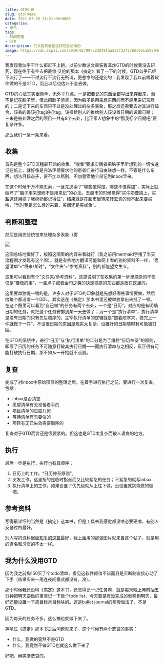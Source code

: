 ```yaml
---
title: GTD小记
slug: gtd-memo
date: 2021-03-25 21:21:00+0800
categories:
- 技术
tags:
- 时间管理
- GTD
description: 们文棍真爱整这种花里胡哨的
image: https://cdn.sspai.com/2019/02/09/323849faa281f237278dc051a59704e1.png?imageMogr2/auto-orient/quality/95/thumbnail/!1420x708r/gravity/Center/crop/1420x708/interlace/1
---
```


 我发现我似乎干什么都赶不上趟。以前少数派文章狂轰滥炸GTD的时候我没去研究，现在终于有空去把戴维·艾伦的那本《搞定》看了一下的时候，GTD似乎已经不流行了——不过流行不流行无所谓，更悲惨的还是别的：我发现了我以前跟着软件做的不是GTD，而且以后也估计不会去做。

GTD的心法其实很简单，无外乎几点。一是把要记的东西全部写出来存起来，而不是记在脑子里，借此把脑子清空，因为脑子是用来想东西的而不是用来记东西的；二是记下来的东西只不过是没处理过的杂多表象，那之后还需要去对其进行综合，该丢的丢该打tag的打tag，该推给别人的推给别人该设置日期的设置日期；三来是被处理之后的项目一共有8个去处，比正常人想象中的“那我标个日期吧”要复杂许多。

那么我们一条一条来看。

## 收集

首先是整个GTD流程最开始的收集。“收集”要求实践者把脑子里所想到的一切快速记在纸上，就好像是弗洛伊德要求他的患者们进行自由联想一样，不管是什么东西，想法目标点子，要不加以甄别、不加思索地全部记到inbox里来。

在这个时候千万不能思索，一旦先思索了“哪些值得加，哪些不值得加”，实际上就破坏了“脑子用来想而不是用来记”的心法。去超市的时候觉得“买牛奶要摘上，买盐这还用摘？我奶奶都记得住”，结果就是在超市里转来转去真的想不起来要买啥，“当时我是怎么想的来着，买烟还是买咸鱼”。

## 判断和整理

然后是用先验统觉来处理杂多表象（雾

![](https://img.amamiyayuuko.com/202201021556319.jpg)

这图总结地很好了，按照这图里的内容来看就行（我之前用mermaid手撸了半天流程图才发现有这个图）。就是有些地方翻译可能和网上看的别的资料不一样，“愿望清单”=“将来/某时”，“文件夹”=“参考资料”，别的都能望文生义。

这里可以看到有个“文件夹/参考资料”，这更说明了在收集的第一步里摘录的不仅仅是“要做的事”，一些点子或者金句之类的快速摘录的东西都是放在这里的。

这里要单独提一嘴的是，许多人对于GTD的印象就是先想好哪些事情要做，然后给每个都设置一个DDL。其实这在《搞定》那本书里还被单独拿出来批了一顿。在这个图里可以看到“自己做”的任务有两个去处，一个是“日历”，对应的是有明确日期的任务，就把这个任务安排到某一天去做了；另一个是“执行清单”，执行清单是没有日期而只有先后顺序的，主宰执行清单的逻辑就是“照着顺序来，做完上一件就做下一件”，不设置日期的原因是现实太复杂，设置好的日期随时有可能被打破。

在GTD的系统中，进行“日历”与“执行清单”的二分是为了维持“日历神圣”的原则，即写了日历的任务不可随意打破其执行日期——而执行清单与之相反，反正很有可能打破执行日期，那不如从一开始就不设置。

## 复查

完成了对inbox中原始项目的整理之后，在着手进行执行之前，要进行一次复查，包括：

- inbox是否清空
- 愿望清单有无准备着手的
- 项目清单的进度几何
- 等待清单有无要催的
- 项目有无已失效需要删除的

复查对于GTD而言还是很要紧的。但这也是GTD太复杂而被人诟病的地方。

## 执行

最后一步是执行，执行也有其顺序：

1. 日历上的工作。“日历神圣原则”。
2. 突发工作。这里指的是临时指派而又比较紧急的任务；不紧急的就写inbox
3. 执行清单上的工作。如果设置了优先级就从上往下做，没设置就挑能做的做吧。

## 参考资料

写得最详细的当然是《搞定》这本书，但是工具书我感觉都没啥必要硬啃，有别人反刍过的最好。

别人写的资料里面[知乎的这篇](https://zhuanlan.zhihu.com/p/42694082)最好，我上面用的那张图片就来自这个帖子，就是用的译名和习惯的不太一样。

## 我为什么没用GTD

因为我之前掏150买了个todo清单，看见这软件颜值不错而且是买断制直接心动了下手（结果买来一用连夜间模式都没有，淦）。

那个时候我还没啃《搞定》这本书，还觉得记一记任务嘛，就是每天晚上睡前抽五分钟把明天要做的事情记一下做个todo list，今天要是有没完成的就移到明天，最好还能设置一下周目标月目标啥的。这是bullet journal的那套做法了，不是GTD。

因为每天的任务不多，这么搞也就做下来了。

等啃过《搞定》那本书之后问题就来了，这个时候有两个悲哀的事实：

- 什么，我做的竟然不是GTD
- 什么，我竟然不做GTD也就这么做下来了

好吧，确实挺悲哀的。